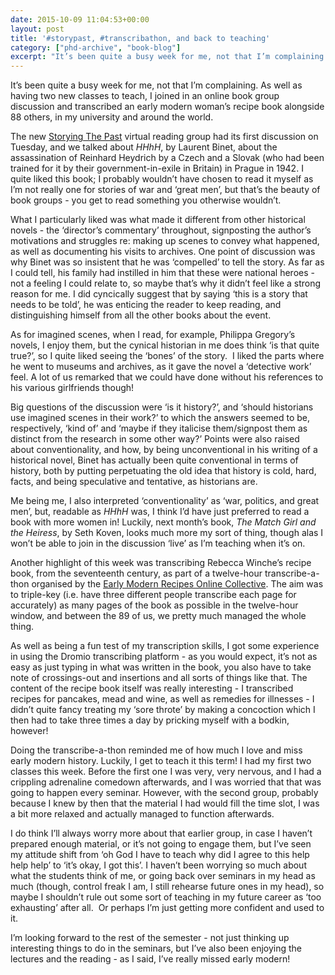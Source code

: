 ```yaml
---
date: 2015-10-09 11:04:53+00:00
layout: post
title: '#storypast, #transcribathon, and back to teaching'
category: ["phd-archive", "book-blog"]
excerpt: "It’s been quite a busy week for me, not that I’m complaining. As well as having two new classes to teach, I joined in an online book group discussion and transcribed an early modern woman’s recipe book alongside 88 others."
---
```


It’s been quite a busy week for me, not that I’m complaining. As well as having two new classes to teach, I joined in an online book group discussion and transcribed an early modern woman’s recipe book alongside 88 others, in my university and around the world.

The new [Storying The Past](https://storyingthepast.wordpress.com/) virtual reading group had its first discussion on Tuesday, and we talked about <cite>HHhH</cite>, by Laurent Binet, about the assassination of Reinhard Heydrich by a Czech and a Slovak (who had been trained for it by their government-in-exile in Britain) in Prague in 1942. I quite liked this book; I probably wouldn’t have chosen to read it myself as I’m not really one for stories of war and ‘great men’, but that’s the beauty of book groups - you get to read something you otherwise wouldn’t.

What I particularly liked was what made it different from other historical novels - the ‘director’s commentary’ throughout, signposting the author’s motivations and struggles re: making up scenes to convey what happened, as well as documenting his visits to archives. One point of discussion was why Binet was so insistent that he was ‘compelled’ to tell the story. As far as I could tell, his family had instilled in him that these were national heroes - not a feeling I could relate to, so maybe that’s why it didn’t feel like a strong reason for me. I did cyncically suggest that by saying ‘this is a story that needs to be told’, he was enticing the reader to keep reading, and distinguishing himself from all the other books about the event. 

As for imagined scenes, when I read, for example, Philippa Gregory’s novels, I enjoy them, but the cynical historian in me does think ‘is that quite true?’, so I quite liked seeing the ‘bones’ of the story.  I liked the parts where he went to museums and archives, as it gave the novel a ‘detective work’ feel. A lot of us remarked that we could have done without his references to his various girlfriends though! 

Big questions of the discussion were ‘is it history?’, and ‘should historians use imagined scenes in their work?’ to which the answers seemed to be, respectively, ‘kind of’ and ‘maybe if they italicise them/signpost them as distinct from the research in some other way?’ Points were also raised about conventionality, and how, by being unconventional in his writing of a historical novel, Binet has actually been quite conventional in terms of history, both by putting perpetuating the old idea that history is cold, hard, facts, and being speculative and tentative, as historians are. 

Me being me, I also interpreted ‘conventionality’ as ‘war, politics, and great men’, but, readable as <cite>HHhH</cite> was, I think I’d have just preferred to read a book with more women in! Luckily, next month’s book, <cite>The Match Girl and the Heiress</cite>, by Seth Koven, looks much more my sort of thing, though alas I won’t be able to join in the discussion ‘live’ as I’m teaching when it’s on.

Another highlight of this week was transcribing Rebecca Winche’s recipe book, from the seventeenth century, as part of a twelve-hour transcribe-a-thon organised by the [Early Modern Recipes Online Collective](http://emroc.hypotheses.org/). The aim was to triple-key (i.e. have three different people transcribe each page for accurately) as many pages of the book as possible in the twelve-hour window, and between the 89 of us, we pretty much managed the whole thing.

As well as being a fun test of my transcription skills, I got some experience in using the Dromio transcribing platform - as you would expect, it’s not as easy as just typing in what was written in the book, you also have to take note of crossings-out and insertions and all sorts of things like that. The content of the recipe book itself was really interesting - I transcribed recipes for pancakes, mead and wine, as well as remedies for illnesses - I didn’t quite fancy treating my ‘sore throte’ by making a concoction which I then had to take three times a day by pricking myself with a bodkin, however!

Doing the transcribe-a-thon reminded me of how much I love and miss early modern history. Luckily, I get to teach it this term! I had my first two classes this week. Before the first one I was very, very nervous, and I had a crippling adrenaline comedown afterwards, and I was worried that that was going to happen every seminar. However, with the second group, probably because I knew by then that the material I had would fill the time slot, I was a bit more relaxed and actually managed to function afterwards.

I do think I’ll always worry more about that earlier group, in case I haven’t prepared enough material, or it’s not going to engage them, but I’ve seen my attitude shift from ‘oh God I have to teach why did I agree to this help help help’ to ‘it’s okay, I got this’. I haven’t been worrying so much about what the students think of me, or going back over seminars in my head as much (though, control freak I am, I still rehearse future ones in my head), so maybe I shouldn’t rule out some sort of teaching in my future career as ‘too exhausting’ after all.  Or perhaps I’m just getting more confident and used to it.

I’m looking forward to the rest of the semester - not just thinking up interesting things to do in the seminars, but I’ve also been enjoying the lectures and the reading - as I said, I’ve really missed early modern!  
